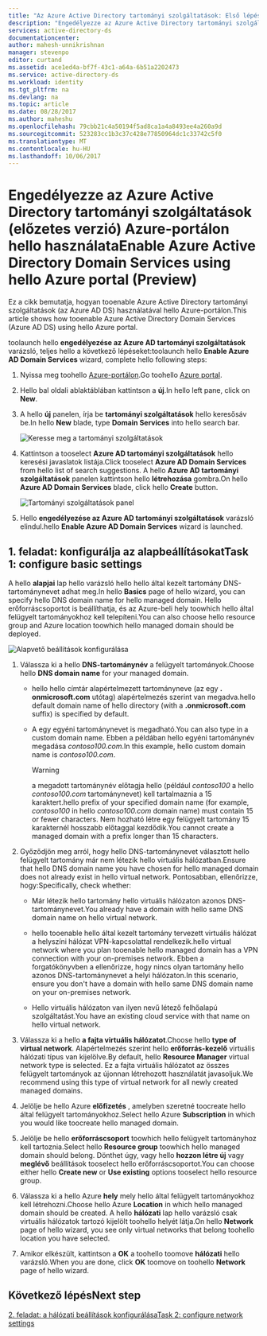 ```yaml
---
title: "Az Azure Active Directory tartományi szolgáltatások: Első lépések |} Microsoft Docs"
description: "Engedélyezze az Azure Active Directory tartományi szolgáltatások (előzetes verzió) Azure-portálon hello használata"
services: active-directory-ds
documentationcenter: 
author: mahesh-unnikrishnan
manager: stevenpo
editor: curtand
ms.assetid: ace1ed4a-bf7f-43c1-a64a-6b51a2202473
ms.service: active-directory-ds
ms.workload: identity
ms.tgt_pltfrm: na
ms.devlang: na
ms.topic: article
ms.date: 08/28/2017
ms.author: maheshu
ms.openlocfilehash: 79cbb21c4a50194f5ad8ca1a4a8493ee4a260a9d
ms.sourcegitcommit: 523283cc1b3c37c428e77850964dc1c33742c5f0
ms.translationtype: MT
ms.contentlocale: hu-HU
ms.lasthandoff: 10/06/2017
---
```

# <a name="enable-azure-active-directory-domain-services-using-hello-azure-portal-preview"></a><span data-ttu-id="50bf6-103">Engedélyezze az Azure Active Directory tartományi szolgáltatások (előzetes verzió) Azure-portálon hello használata</span><span class="sxs-lookup"><span data-stu-id="50bf6-103">Enable Azure Active Directory Domain Services using hello Azure portal (Preview)</span></span>
<span data-ttu-id="50bf6-104">Ez a cikk bemutatja, hogyan tooenable Azure Active Directory tartományi szolgáltatások (az Azure AD DS) használatával hello Azure-portálon.</span><span class="sxs-lookup"><span data-stu-id="50bf6-104">This article shows how tooenable Azure Active Directory Domain Services (Azure AD DS) using hello Azure portal.</span></span>


<span data-ttu-id="50bf6-105">toolaunch hello **engedélyezése az Azure AD tartományi szolgáltatások** varázsló, teljes hello a következő lépéseket:</span><span class="sxs-lookup"><span data-stu-id="50bf6-105">toolaunch hello **Enable Azure AD Domain Services** wizard, complete hello following steps:</span></span>

1. <span data-ttu-id="50bf6-106">Nyissa meg toohello [Azure-portálon](https://portal.azure.com).</span><span class="sxs-lookup"><span data-stu-id="50bf6-106">Go toohello [Azure portal](https://portal.azure.com).</span></span>
2. <span data-ttu-id="50bf6-107">Hello bal oldali ablaktáblában kattintson a **új**.</span><span class="sxs-lookup"><span data-stu-id="50bf6-107">In hello left pane, click on **New**.</span></span>
3. <span data-ttu-id="50bf6-108">A hello **új** panelen, írja be **tartományi szolgáltatások** hello keresősáv be.</span><span class="sxs-lookup"><span data-stu-id="50bf6-108">In hello **New** blade, type **Domain Services** into hello search bar.</span></span>

    ![Keresse meg a tartományi szolgáltatások](./media/getting-started/search-domain-services.png)

4. <span data-ttu-id="50bf6-110">Kattintson a tooselect **Azure AD tartományi szolgáltatások** hello keresési javaslatok listája.</span><span class="sxs-lookup"><span data-stu-id="50bf6-110">Click tooselect **Azure AD Domain Services** from hello list of search suggestions.</span></span> <span data-ttu-id="50bf6-111">A hello **Azure AD tartományi szolgáltatások** panelen kattintson hello **létrehozása** gombra.</span><span class="sxs-lookup"><span data-stu-id="50bf6-111">On hello **Azure AD Domain Services** blade, click hello **Create** button.</span></span>

    ![Tartományi szolgáltatások panel](./media/getting-started/domain-services-blade.png)

5. <span data-ttu-id="50bf6-113">Hello **engedélyezése az Azure AD tartományi szolgáltatások** varázsló elindul.</span><span class="sxs-lookup"><span data-stu-id="50bf6-113">hello **Enable Azure AD Domain Services** wizard is launched.</span></span>


## <a name="task-1-configure-basic-settings"></a><span data-ttu-id="50bf6-114">1. feladat: konfigurálja az alapbeállításokat</span><span class="sxs-lookup"><span data-stu-id="50bf6-114">Task 1: configure basic settings</span></span>
<span data-ttu-id="50bf6-115">A hello **alapjai** lap hello varázsló hello hello által kezelt tartomány DNS-tartománynevet adhat meg.</span><span class="sxs-lookup"><span data-stu-id="50bf6-115">In hello **Basics** page of hello wizard, you can specify hello DNS domain name for hello managed domain.</span></span> <span data-ttu-id="50bf6-116">Hello erőforráscsoportot is beállíthatja, és az Azure-beli hely toowhich hello által felügyelt tartományokhoz kell telepíteni.</span><span class="sxs-lookup"><span data-stu-id="50bf6-116">You can also choose hello resource group and Azure location toowhich hello managed domain should be deployed.</span></span>

![Alapvető beállítások konfigurálása](./media/getting-started/domain-services-blade-basics.png)

1. <span data-ttu-id="50bf6-118">Válassza ki a hello **DNS-tartománynév** a felügyelt tartományok.</span><span class="sxs-lookup"><span data-stu-id="50bf6-118">Choose hello **DNS domain name** for your managed domain.</span></span>

   * <span data-ttu-id="50bf6-119">hello hello címtár alapértelmezett tartományneve (az egy **. onmicrosoft.com** utótag) alapértelmezés szerint van megadva.</span><span class="sxs-lookup"><span data-stu-id="50bf6-119">hello default domain name of hello directory (with a **.onmicrosoft.com** suffix) is specified by default.</span></span>

   * <span data-ttu-id="50bf6-120">A egy egyéni tartománynevet is megadható.</span><span class="sxs-lookup"><span data-stu-id="50bf6-120">You can also type in a custom domain name.</span></span> <span data-ttu-id="50bf6-121">Ebben a példában hello egyéni tartománynév megadása *contoso100.com*.</span><span class="sxs-lookup"><span data-stu-id="50bf6-121">In this example, hello custom domain name is *contoso100.com*.</span></span>

     > [!WARNING]
     > <span data-ttu-id="50bf6-122">a megadott tartománynév előtagja hello (például *contoso100* a hello *contoso100.com* tartománynevet) kell tartalmaznia a 15 karaktert.</span><span class="sxs-lookup"><span data-stu-id="50bf6-122">hello prefix of your specified domain name (for example, *contoso100* in hello *contoso100.com* domain name) must contain 15 or fewer characters.</span></span> <span data-ttu-id="50bf6-123">Nem hozható létre egy felügyelt tartomány 15 karakternél hosszabb előtaggal kezdődik.</span><span class="sxs-lookup"><span data-stu-id="50bf6-123">You cannot create a managed domain with a prefix longer than 15 characters.</span></span>
     >
     >

2. <span data-ttu-id="50bf6-124">Győződjön meg arról, hogy hello DNS-tartománynevet választott hello felügyelt tartomány már nem létezik hello virtuális hálózatban.</span><span class="sxs-lookup"><span data-stu-id="50bf6-124">Ensure that hello DNS domain name you have chosen for hello managed domain does not already exist in hello virtual network.</span></span> <span data-ttu-id="50bf6-125">Pontosabban, ellenőrizze, hogy:</span><span class="sxs-lookup"><span data-stu-id="50bf6-125">Specifically, check whether:</span></span>

   * <span data-ttu-id="50bf6-126">Már létezik hello tartomány hello virtuális hálózaton azonos DNS-tartománynevet.</span><span class="sxs-lookup"><span data-stu-id="50bf6-126">You already have a domain with hello same DNS domain name on hello virtual network.</span></span>

   * <span data-ttu-id="50bf6-127">hello tooenable hello által kezelt tartomány tervezett virtuális hálózat a helyszíni hálózat VPN-kapcsolattal rendelkezik.</span><span class="sxs-lookup"><span data-stu-id="50bf6-127">hello virtual network where you plan tooenable hello managed domain has a VPN connection with your on-premises network.</span></span> <span data-ttu-id="50bf6-128">Ebben a forgatókönyvben a ellenőrizze, hogy nincs olyan tartomány hello azonos DNS-tartománynevet a helyi hálózaton.</span><span class="sxs-lookup"><span data-stu-id="50bf6-128">In this scenario, ensure you don't have a domain with hello same DNS domain name on your on-premises network.</span></span>

   * <span data-ttu-id="50bf6-129">Hello virtuális hálózaton van ilyen nevű létező felhőalapú szolgáltatást.</span><span class="sxs-lookup"><span data-stu-id="50bf6-129">You have an existing cloud service with that name on hello virtual network.</span></span>

3. <span data-ttu-id="50bf6-130">Válassza ki a hello **a fajta virtuális hálózatot**.</span><span class="sxs-lookup"><span data-stu-id="50bf6-130">Choose hello **type of virtual network**.</span></span> <span data-ttu-id="50bf6-131">Alapértelmezés szerint hello **erőforrás-kezelő** virtuális hálózati típus van kijelölve.</span><span class="sxs-lookup"><span data-stu-id="50bf6-131">By default, hello **Resource Manager** virtual network type is selected.</span></span> <span data-ttu-id="50bf6-132">Ez a fajta virtuális hálózatot az összes felügyelt tartományok az újonnan létrehozott használatát javasoljuk.</span><span class="sxs-lookup"><span data-stu-id="50bf6-132">We recommend using this type of virtual network for all newly created managed domains.</span></span>

4. <span data-ttu-id="50bf6-133">Jelölje be hello Azure **előfizetés** , amelyben szeretné toocreate hello által felügyelt tartományokhoz.</span><span class="sxs-lookup"><span data-stu-id="50bf6-133">Select hello Azure **Subscription** in which you would like toocreate hello managed domain.</span></span>

5. <span data-ttu-id="50bf6-134">Jelölje be hello **erőforráscsoport** toowhich hello felügyelt tartományhoz kell tartoznia.</span><span class="sxs-lookup"><span data-stu-id="50bf6-134">Select hello **Resource group** toowhich hello managed domain should belong.</span></span> <span data-ttu-id="50bf6-135">Dönthet úgy, vagy hello **hozzon létre új** vagy **meglévő** beállítások tooselect hello erőforráscsoportot.</span><span class="sxs-lookup"><span data-stu-id="50bf6-135">You can choose either hello **Create new** or **Use existing** options tooselect hello resource group.</span></span>

6. <span data-ttu-id="50bf6-136">Válassza ki a hello Azure **hely** mely hello által felügyelt tartományokhoz kell létrehozni.</span><span class="sxs-lookup"><span data-stu-id="50bf6-136">Choose hello Azure **Location** in which hello managed domain should be created.</span></span> <span data-ttu-id="50bf6-137">A hello **hálózati** lap hello varázsló csak virtuális hálózatok tartozó kijelölt toohello helyét látja.</span><span class="sxs-lookup"><span data-stu-id="50bf6-137">On hello **Network** page of hello wizard, you see only virtual networks that belong toohello location you have selected.</span></span>

7. <span data-ttu-id="50bf6-138">Amikor elkészült, kattintson a **OK** a toohello toomove **hálózati** hello varázsló.</span><span class="sxs-lookup"><span data-stu-id="50bf6-138">When you are done, click **OK** toomove on toohello **Network** page of hello wizard.</span></span>


## <a name="next-step"></a><span data-ttu-id="50bf6-139">Következő lépés</span><span class="sxs-lookup"><span data-stu-id="50bf6-139">Next step</span></span>
[<span data-ttu-id="50bf6-140">2. feladat: a hálózati beállítások konfigurálása</span><span class="sxs-lookup"><span data-stu-id="50bf6-140">Task 2: configure network settings</span></span>](active-directory-ds-getting-started-network.md)
